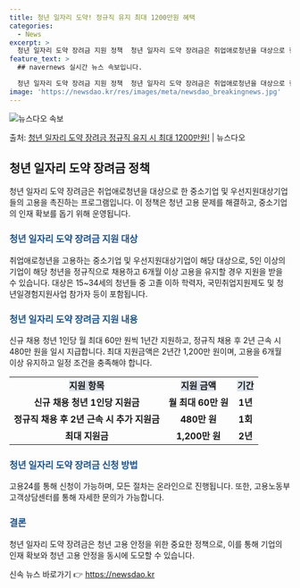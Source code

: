 ```yaml
---
title: 청년 일자리 도약! 정규직 유지 최대 1200만원 혜택
categories:
  - News
excerpt: >
  청년 일자리 도약 장려금 지원 정책  청년 일자리 도약 장려금은 취업애로청년을 대상으로 한 중소기업 및 우선…
feature_text: >
  ## navernews 실시간 뉴스 속보입니다.

  청년 일자리 도약 장려금 지원 정책  청년 일자리 도약 장려금은 취업애로청년을 대상으로 한 중소기업 및 우선…
image: 'https://newsdao.kr/res/images/meta/newsdao_breakingnews.jpg'
---
```


![뉴스다오 속보](https://newsdao.kr/res/images/meta/newsdao_breakingnews.jpg)

<p>출처: <a href="https://newsdao.kr/4024" rel="dofollow">청년 일자리 도약 장려금 정규직 유지 시 최대 1200만원!</a> | 뉴스다오</p>

<h2 data-ke-size="size26">청년 일자리 도약 장려금 정책</h2>
<p data-ke-size="size16">청년 일자리 도약 장려금은 취업애로청년을 대상으로 한 중소기업 및 우선지원대상기업들의 고용을 촉진하는 프로그램입니다. 이 정책은 청년 고용 문제를 해결하고, 중소기업의 인재 확보를 돕기 위해 운영됩니다.</p>

<h3><b><span style="color: #1a5490;">청년 일자리 도약 장려금 지원 대상</span></b></h3>
<p data-ke-size="size16">취업애로청년을 고용하는 중소기업 및 우선지원대상기업이 해당 대상으로, 5인 이상의 기업이 해당 청년을 정규직으로 채용하고 6개월 이상 고용을 유지할 경우 지원을 받을 수 있습니다. 대상은 15~34세의 청년들 중 고졸 이하 학력자, 국민취업지원제도 및 청년일경험지원사업 참가자 등이 포함됩니다.</p>
 
<h3><b><span style="color: #1a5490;">청년 일자리 도약 장려금 지원 내용</span></b></h3>
<p data-ke-size="size16">신규 채용 청년 1인당 월 최대 60만 원씩 1년간 지원하고, 정규직 채용 후 2년 근속 시 480만 원을 일시 지급합니다. 최대 지원금액은 2년간 1,200만 원이며, 고용을 6개월 이상 유지하고 일정 조건을 충족해야 합니다.</p>
 
<table>
  <tr>
    <td style="text-align: center; height: 17px;"><b><span style="background-color: #21538527;">지원 항목</span></b></td>
    <td style="text-align: center; height: 17px;"><b><span style="background-color: #21538527;">지원 금액</span></b></td>
    <td style="text-align: center; height: 17px;"><b><span style="background-color: #21538527;">기간</span></b></td>
  </tr>
  <tr>
    <td style="text-align: center; height: 17px;"><b>신규 채용 청년 1인당 지원금</b></td>
    <td style="text-align: center; height: 17px;"><b>월 최대 60만 원</b></td>
    <td style="text-align: center; height: 17px;"><b>1년</b></td>
  </tr>
  <tr>
    <td style="text-align: center; height: 17px;"><b>정규직 채용 후 2년 근속 시 추가 지원금</b></td>
    <td style="text-align: center; height: 17px;"><b>480만 원</b></td>
    <td style="text-align: center; height: 17px;"><b>1회</b></td>
  </tr>
  <tr>
    <td style="text-align: center; height: 17px;"><b>최대 지원금</b></td>
    <td style="text-align: center; height: 17px;"><b>1,200만 원</b></td>
    <td style="text-align: center; height: 17px;"><b>2년</b></td>
  </tr>
</table>
 
<h3><b><span style="color: #1a5490;">청년 일자리 도약 장려금 신청 방법</span></b></h3>
<p data-ke-size="size16">고용24를 통해 신청이 가능하며, 모든 절차는 온라인으로 진행됩니다. 또한, 고용노동부 고객상담센터를 통해 자세한 문의가 가능합니다.</p>
 
<h3><b><span style="color: #1a5490;">결론</span></b></h3>
<p data-ke-size="size16">청년 일자리 도약 장려금은 청년 고용 안정을 위한 중요한 정책으로, 이를 통해 기업의 인재 확보와 청년 고용 안정을 동시에 도모할 수 있습니다.</p> 

신속 뉴스 바로가기 👉 <a href="https://newsdao.kr" rel="dofollow">https://newsdao.kr</a>


